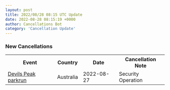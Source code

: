 ```yaml
---
layout: post
title: 2022/08/28 08:15 UTC Update
date: 2022-08-28 08:15:19 +0000
author: Cancellations Bot
category: 'Cancellation Update'
---
```


<h3>New Cancellations</h3>
<div class='hscrollable'>
<table style='width: 100%'>
    <tr>
        <th>Event</th>
        <th>Country</th>
        <th>Date</th>
        <th>Cancellation Note</th>
    </tr>
    <tr>
        <td><a href="">Devils Peak parkrun</a></td>
        <td>Australia</td>
        <td>2022-08-27</td>
        <td>Security Operation</td>
    </tr>
</table>
</div>
